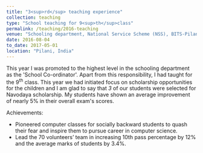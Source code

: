 ```yaml
---
title: "3<sup>rd</sup> teaching experience"
collection: teaching
type: "School teaching for 9<sup>th</sup>class"
permalink: /teaching/2016-teaching
venue: "Schooling department, National Service Scheme (NSS), BITS-Pilani"
date: 2016-08-04
to_date: 2017-05-01
location: "Pilani, India"
---
```


This year I was promoted to the highest level in the schooling department as the 'School Co-ordinator'. Apart from
 this responsibility, I had taught for the 9<sup>th</sup> class. This year we had initiated focus on
  scholarship opportunities for the children and I am glad to say that *3* of our students were selected for Navodaya
   scholarship. My students have shown an average improvement of nearly 5% in their overall exam's scores.

Achievements:
- Pioneered computer classes for socially backward students to quash their fear and inspire them to pursue career in computer science. 
- Lead the 70 volunteers’ team in increasing 10th pass percentage by 12% and the average marks of students by 3.4%.
